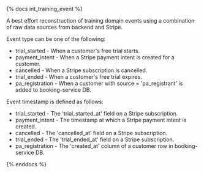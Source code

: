 {% docs int_training_event %}

A best effort reconstruction of training domain events using a combination of raw data sources from backend and Stripe.

Event type can be one of the following:
* trial_started - When a customer's free trial starts.
* payment_intent - When a Stripe payment intent is created for a customer.
* cancelled - When a Stripe subscription is cancelled.
* trial_ended - When a customer's free trial expires.
* pa_registration - When a customer with source = 'pa_registrant' is added to booking-service DB.

Event timestamp is defined as follows:
* trial_started - The 'trial_started_at' field on a Stripe subscription.
* payment_intent - The timestamp at which a Stripe payment intent is created.
* cancelled - The 'cancelled_at' field on a Stripe subscription.
* trial_ended - The 'trial_ended_at' field on a Stripe subscription.
* pa_registration - The 'created_at' column of a customer row in booking-service DB.

{% enddocs %}